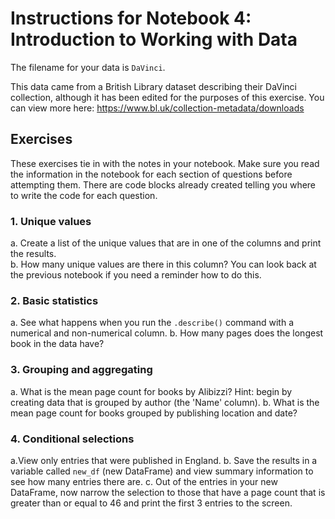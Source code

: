 # Instructions for Notebook 4: Introduction to Working with Data

The filename for your data is ```DaVinci```.

This data came from a British Library dataset describing their DaVinci collection, although it has been edited for the purposes of this exercise. You can view more here: https://www.bl.uk/collection-metadata/downloads

## Exercises
These exercises tie in with the notes in your notebook. Make sure you read the information in the notebook for each section of questions before attempting them. There are code blocks already created telling you where to write the code for each question.

### 1. Unique values
a. Create a list of the unique values that are in one of the columns and print the results.  
b. How many unique values are there in this column? You can look back at the previous notebook if you need a reminder how to do this.  

### 2. Basic statistics
a. See what happens when you run the ```.describe()``` command with a numerical and non-numerical column.
b. How many pages does the longest book in the data have?


### 3. Grouping and aggregating
a. What is the mean page count for books by Alibizzi? Hint: begin by creating data that is grouped by author (the 'Name' column). 
b. What is the mean page count for books grouped by publishing location and date?   

### 4. Conditional selections
a.View only entries that were published in England.
b. Save the results in a variable called `new_df` (new DataFrame) and view summary information to see how many entries there are.
c. Out of the entries in your new DataFrame, now narrow the selection to those that have a page count that is greater than or equal to 46 and print the first 3 entries to the screen. 
